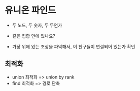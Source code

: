# 유니온 파인드

- 두 노드, 두 숫자, 두 무언가
- 같은 집합 안에 있나요?

- 가장 위에 있는 조상을 파악해서, 이 친구들이 연결되어 있는가 확인

## 최적화

- union 최적화 => union by rank
- find 최적화 => 경로 단축
